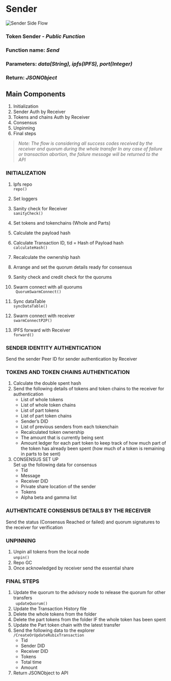 # Sender
![Sender Side Flow](/Docport/tokenTransfer/Sender-Flowchart.png)
### Token Sender - *Public Function*
### Function name: *Send*
### Parameters: *data(String), ipfs(IPFS), port(Integer)*
### Return: *JSONObject*

## Main Components
1. Initialization
2. Sender Auth by Receiver
3. Tokens and chains Auth by Receiver
4. Consensus
5. Unpinning
6. Final steps

> *Note: The flow is considering all success codes received by the receiver and quorum during the whole transfer*
*In any case of failure or transaction abortion, the failure message will be returned to the API*

### INITIALIZATION
1. Ipfs repo  
    `repo()`
2. Set loggers  
    
3. Sanity check for Receiver  
   `sanityCheck()`
4. Set tokens and tokenchains (Whole and Parts)
5. Calculate the payload hash 
6. Calculate Transaction ID, tid = Hash of Payload hash  
    `calculateHash()`
7. Recalculate the ownership hash 
8. Arrange and set the quorum details ready for consensus 
9. Sanity check and credit check for the quorums 
10. Swarm connect with all quorums  
    ` QuorumSwarmConnect()`
11. Sync dataTable  
    `syncDataTable()`
12. Swarm connect with receiver  
    `swarmConnectP2P()`
13. IPFS forward with Receiver  
    `forward()`

### SENDER IDENTITY AUTHENTICATION
Send the sender Peer ID for sender authentication by Receiver

### TOKENS AND TOKEN CHAINS AUTHENTICATION
1. Calculate the double spent hash 
2. Send the following details of tokens and token chains to the receiver for authentication 
   - List of whole tokens
   - List of whole token chains
   - List of part tokens
   - List of part token chains
   - Sender’s DID
   - List of previous senders from each tokenchain
   - Recalculated token ownership
   - The amount that is currently being sent
   - Amount ledger for each part token to keep track of how much part of the token has already been spent (how much of a token is remaining in parts to be sent)
3. CONSENSUS SET UP  
Set up the following data for consensus  
   - Tid
   - Message
   - Receiver DID
   - Private share location of the sender
   - Tokens
   - Alpha beta and gamma list

### AUTHENTICATE CONSENSUS DETAILS BY THE RECEIVER
Send the status (Consensus Reached or failed) and quorum signatures to the receiver for verification

### UNPINNING
1. Unpin all tokens from the local node  
    `unpin()`
2. Repo GC 
3. Once acknowledged by receiver send the essential share

### FINAL STEPS
1. Update the quorum to the advisory node to release the quorum for other transfers  
    ` updateQuorum()`
2. Update the Transaction History file 
3. Delete the whole tokens from the folder 
4. Delete the part tokens from the folder IF the whole token has been spent 
5. Update the Part token chain with the latest transfer 
6. Send the following data to the explorer  
    `/CreateOrUpdateRubixTransaction`
   - Tid 
   - Sender DID 
   - Receiver DID 
   - Tokens 
   - Total time 
   - Amount 
7. Return JSONObject to API
